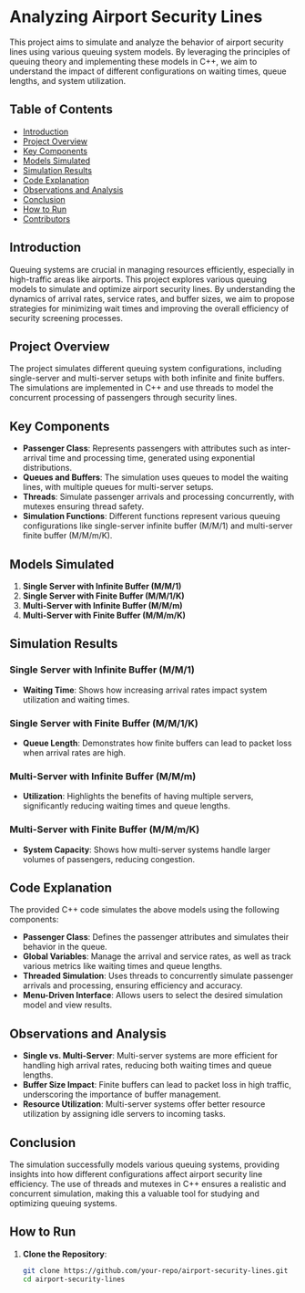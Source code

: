# Analyzing Airport Security Lines

This project aims to simulate and analyze the behavior of airport security lines using various queuing system models. By leveraging the principles of queuing theory and implementing these models in C++, we aim to understand the impact of different configurations on waiting times, queue lengths, and system utilization.

## Table of Contents
- [Introduction](#introduction)
- [Project Overview](#project-overview)
- [Key Components](#key-components)
- [Models Simulated](#models-simulated)
- [Simulation Results](#simulation-results)
- [Code Explanation](#code-explanation)
- [Observations and Analysis](#observations-and-analysis)
- [Conclusion](#conclusion)
- [How to Run](#how-to-run)
- [Contributors](#contributors)

## Introduction

Queuing systems are crucial in managing resources efficiently, especially in high-traffic areas like airports. This project explores various queuing models to simulate and optimize airport security lines. By understanding the dynamics of arrival rates, service rates, and buffer sizes, we aim to propose strategies for minimizing wait times and improving the overall efficiency of security screening processes.

## Project Overview

The project simulates different queuing system configurations, including single-server and multi-server setups with both infinite and finite buffers. The simulations are implemented in C++ and use threads to model the concurrent processing of passengers through security lines.

## Key Components
- **Passenger Class**: Represents passengers with attributes such as inter-arrival time and processing time, generated using exponential distributions.
- **Queues and Buffers**: The simulation uses queues to model the waiting lines, with multiple queues for multi-server setups.
- **Threads**: Simulate passenger arrivals and processing concurrently, with mutexes ensuring thread safety.
- **Simulation Functions**: Different functions represent various queuing configurations like single-server infinite buffer (M/M/1) and multi-server finite buffer (M/M/m/K).

## Models Simulated
1. **Single Server with Infinite Buffer (M/M/1)**
2. **Single Server with Finite Buffer (M/M/1/K)**
3. **Multi-Server with Infinite Buffer (M/M/m)**
4. **Multi-Server with Finite Buffer (M/M/m/K)**

## Simulation Results

### Single Server with Infinite Buffer (M/M/1)
- **Waiting Time**: Shows how increasing arrival rates impact system utilization and waiting times.
  
### Single Server with Finite Buffer (M/M/1/K)
- **Queue Length**: Demonstrates how finite buffers can lead to packet loss when arrival rates are high.

### Multi-Server with Infinite Buffer (M/M/m)
- **Utilization**: Highlights the benefits of having multiple servers, significantly reducing waiting times and queue lengths.

### Multi-Server with Finite Buffer (M/M/m/K)
- **System Capacity**: Shows how multi-server systems handle larger volumes of passengers, reducing congestion.

## Code Explanation

The provided C++ code simulates the above models using the following components:
- **Passenger Class**: Defines the passenger attributes and simulates their behavior in the queue.
- **Global Variables**: Manage the arrival and service rates, as well as track various metrics like waiting times and queue lengths.
- **Threaded Simulation**: Uses threads to concurrently simulate passenger arrivals and processing, ensuring efficiency and accuracy.
- **Menu-Driven Interface**: Allows users to select the desired simulation model and view results.

## Observations and Analysis

- **Single vs. Multi-Server**: Multi-server systems are more efficient for handling high arrival rates, reducing both waiting times and queue lengths.
- **Buffer Size Impact**: Finite buffers can lead to packet loss in high traffic, underscoring the importance of buffer management.
- **Resource Utilization**: Multi-server systems offer better resource utilization by assigning idle servers to incoming tasks.

## Conclusion

The simulation successfully models various queuing systems, providing insights into how different configurations affect airport security line efficiency. The use of threads and mutexes in C++ ensures a realistic and concurrent simulation, making this a valuable tool for studying and optimizing queuing systems.

## How to Run

1. **Clone the Repository**:
   ```bash
   git clone https://github.com/your-repo/airport-security-lines.git
   cd airport-security-lines
